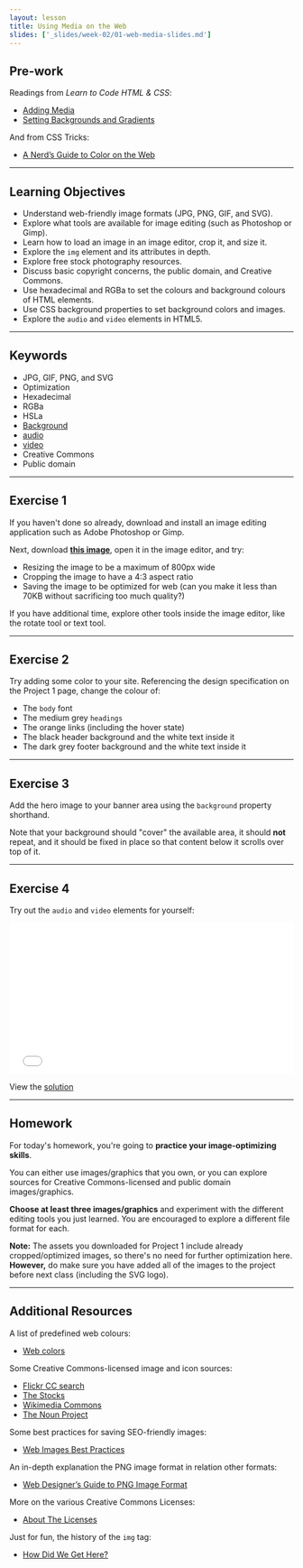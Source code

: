 ```yaml
---
layout: lesson
title: Using Media on the Web
slides: ['_slides/week-02/01-web-media-slides.md']
---
```


## Pre-work

Readings from *Learn to Code HTML & CSS*:

- [Adding Media](http://learn.shayhowe.com/html-css/adding-media/)
- [Setting Backgrounds and Gradients](http://learn.shayhowe.com/html-css/setting-backgrounds-and-gradients/)

And from CSS Tricks:

- [A Nerd’s Guide to Color on the Web](https://css-tricks.com/nerds-guide-color-web/)

---

## Learning Objectives

- Understand web-friendly image formats (JPG, PNG, GIF, and SVG).
- Explore what tools are available for image editing (such as Photoshop or Gimp).
- Learn how to load an image in an image editor, crop it, and size it.
- Explore the `img` element and its attributes in depth.
- Explore free stock photography resources.
- Discuss basic copyright concerns, the public domain, and Creative Commons.
- Use hexadecimal and RGBa to set the colours and background colours of HTML elements.
- Use CSS background properties to set background colors and images.
- Explore the `audio` and `video` elements in HTML5.

---

## Keywords

- JPG, GIF, PNG, and SVG
- Optimization
- Hexadecimal
- RGBa
- HSLa
- [Background](https://developer.mozilla.org/en-US/docs/Web/CSS/background)
- [audio](https://developer.mozilla.org/en/docs/Web/HTML/Element/audio)
- [video](https://developer.mozilla.org/en/docs/Web/HTML/Element/video)
- Creative Commons
- Public domain

---

## Exercise 1

If you haven't done so already, download and install an image editing application such as Adobe Photoshop or Gimp.

Next, download **[this image](https://www.flickr.com/photos/jdhancock/12708712045/)**, open it in the image editor, and try:

- Resizing the image to be a maximum of 800px wide
- Cropping the image to have a 4:3 aspect ratio
- Saving the image to be optimized for web (can you make it less than 70KB without sacrificing too much quality?)

If you have additional time, explore other tools inside the image editor, like the rotate tool or text tool.

---

## Exercise 2

Try adding some color to your site. Referencing the design specification on the Project 1 page, change the colour of:

- The `body` font
- The medium grey `headings`
- The orange links (including the hover state)
- The black header background and the white text inside it
- The dark grey footer background and the white text inside it

---

## Exercise 3

Add the hero image to your banner area using the `background` property shorthand.

Note that your background should "cover" the available area, it should **not** repeat, and it should be fixed in place so that content below it scrolls over top of it.

---

## Exercise 4

Try out the `audio` and `video` elements for yourself:

<iframe height='268' scrolling='no' src='//codepen.io/redacademy/embed/QbBaGE/?height=268&theme-id=0&default-tab=html' frameborder='no' allowtransparency='true' allowfullscreen='true' style='width: 100%;'>See the Pen <a href='http://codepen.io/redacademy/pen/QbBaGE/'>QbBaGE</a> by RED Academy (<a href='http://codepen.io/redacademy'>@redacademy</a>) on <a href='http://codepen.io'>CodePen</a>.
</iframe>

View the [solution](http://codepen.io/redacademy/pen/zGLpoR)

---

## Homework

For today's homework, you're going to **practice your image-optimizing skills**.

You can either use images/graphics that you own, or you can explore sources for Creative Commons-licensed and public domain images/graphics.

**Choose at least three images/graphics** and experiment with the different editing tools you just learned. You are encouraged to explore a different file format for each.

**Note:** The assets you downloaded for Project 1 include already cropped/optimized images, so there's no need for further optimization here. **However,** do make sure you have added all of the images to the project before next class (including the SVG logo).

---

## Additional Resources

A list of predefined web colours:

- [Web colors](http://en.wikipedia.org/wiki/Web_colors)

Some Creative Commons-licensed image and icon sources:

- [Flickr CC search](https://www.flickr.com/search/?license=2%2C3%2C4%2C5%2C6%2C9)
- [The Stocks](http://thestocks.im/)
- [Wikimedia Commons](https://commons.wikimedia.org/wiki/Main_Page)
- [The Noun Project](https://thenounproject.com/)

Some best practices for saving SEO-friendly images:

- [Web Images Best Practices](http://www.commercev3.com/website-images-best-practices-2014-seo/)

An in-depth explanation the PNG image format in relation other formats:

- [Web Designer’s Guide to PNG Image Format](http://sixrevisions.com/web_design/web-designers-guide-to-png-image-format/)

More on the various Creative Commons Licenses:

- [About The Licenses](https://creativecommons.org/licenses/)

Just for fun, the history of the `img` tag:

- [How Did We Get Here?](http://diveintohtml5.info/past.html)
